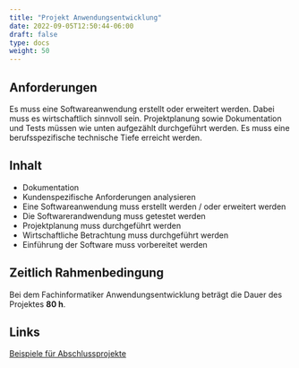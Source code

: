 ```yaml
---
title: "Projekt Anwendungsentwicklung"
date: 2022-09-05T12:50:44-06:00
draft: false
type: docs
weight: 50
---
```


## Anforderungen

Es muss eine Softwareanwendung erstellt oder erweitert werden. Dabei muss es wirtschaftlich sinnvoll sein. Projektplanung sowie Dokumentation und Tests müssen wie unten aufgezählt durchgeführt werden. Es muss eine berufsspezifische technische Tiefe erreicht werden.

## Inhalt

- Dokumentation
- Kundenspezifische Anforderungen analysieren
- Eine Softwareanwendung muss erstellt werden / oder erweitert werden
- Die Softwarerandwendung muss getestet werden
- Projektplanung muss durchgeführt werden
- Wirtschaftliche Betrachtung muss durchgeführt werden
- Einführung der Software muss vorbereitet werden

## Zeitlich Rahmenbedingung

Bei dem Fachinformatiker Anwendungsentwicklung beträgt die Dauer des Projektes **80 h**.

## Links

[Beispiele für Abschlussprojekte](https://it-berufe-podcast.de/vorbereitung-auf-die-ihk-abschlusspruefung-der-it-berufe/beispiele-fuer-ihk-abschlussprojekte-in-den-it-berufen/)  